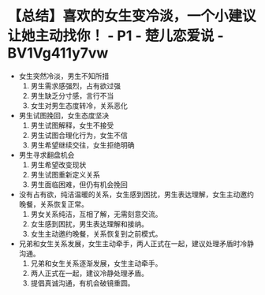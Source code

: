 # 【总结】喜欢的女生变冷淡，一个小建议让她主动找你！ - P1 - 楚儿恋爱说 - BV1Vg411y7vw

-   女生突然冷淡，男生不知所措
    1.  男生需求感强烈，占有欲过强
    2.  男生缺乏分寸感，言行不当
    3.  女生对男生态度转冷，关系恶化
-   男生试图挽回，女生态度坚决
    1.  男生试图解释，女生不接受
    2.  男生试图合理化行为，女生不信
    3.  男生希望继续交往，女生拒绝明确
-   男生寻求翻盘机会
    1.  男生希望改变现状
    2.  男生试图重新定义关系
    3.  男生面临困难，但仍有机会挽回
-   没有占有欲，纯洁温暖的关系，女生感到困扰，男生表达理解，女生主动邀约晚餐，关系恢复正常。
    1.  男女关系纯洁，互相了解，无需刻意交流。
    2.  女生感到困扰，男生表达理解和接纳。
    3.  女生主动邀约晚餐，关系恢复到之前模式。
-   兄弟和女生关系发展，女生主动牵手，两人正式在一起，建议处理矛盾时冷静沟通。
    1.  兄弟和女生关系逐渐发展，女生主动牵手。
    2.  两人正式在一起，建议冷静处理矛盾。
    3.  提倡真诚沟通，有机会破镜重圆。